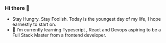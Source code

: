 ### Hi there 👋
-  Stay Hungry. Stay Foolish. Today is the youngest day of my life, I hope earnestly to start on.
- 🌱 I’m currently learning Typescript , React and Devops  aspiring to be a Full Stack Master from a frontend developer.

